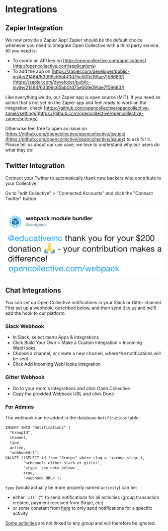 # Integrations

## Zapier Integration

We now provide a Zapier App! Zapier should be the default choice whenever you need to integrate Open Collective with a third party service. All you need is:

* To create an API key on [http://opencollective.com/applications](http://opencollective.com/applications)
* To add the app on [https://zapier.com/developer/public-invite/21484/63399c65bb01d75e00fe091ae7f58683/](https://zapier.com/developer/public-invite/21484/63399c65bb01d75e00fe091ae7f58683/)

Like everything we do, our Zapier app is open source \(MIT\). If you need an action that's not yet on the Zapier app and feel ready to work on the integration: check [https://github.com/opencollective/opencollective-zapier/settings](https://github.com/opencollective/opencollective-zapier/settings)

Otherwise feel free to open an issue on [https://github.com/opencollective/opencollective/issues](https://github.com/opencollective/opencollective/issues) to ask for it. Please tell us about our use case, we love to understand why our users do what they do!

## Twitter Integration

Connect your Twitter to automatically thank new backers who contribute to your Collective.

Go to "edit Collective" &gt; "Connected Accounts" and click the "Connect Twitter" button.

![](../.gitbook/assets/connect-twitter.png)

## Chat Integrations

You can set up Open Collective notifications in your Slack or Gitter channel. First set up a webhook, described below, and then [send it to us](mailto:ops@opencollective.com?subject=slack%20integration) and we'll add the hook to our platform.

### Slack Webhook

* In Slack, select menu Apps & Integrations
* Click Build Your Own &gt; Make a Custom Integration &gt; Incoming WebHooks
* Choose a channel, or create a new channel, where the notifications will be sent
* Click Add Incoming WebHooks Integration

### **Gitter Webhook**

* Go to your room's integrations and click Open Collective
* Copy the provided Webhook URL and click Done

### For Admins

The webhook can be added in the database `Notifications` table:

```text
INSERT INTO "Notifications" (
  "GroupId",
  channel,
  type,
  active,
  "webhookUrl")
VALUES ((SELECT id from "Groups" where slug = '<group slug>'),
        '<channel: either slack or gitter',
        '<type: see note below>',
        true,
        '<webhook URL>');
```

`type` \(would actually be more properly named `activity`\) can be:

* either `'all'` \(\*\) to send notifications for all activities \(group transaction created, payment received from Stripe, etc\)
* or some constant from [here](https://github.com/OpenCollective/opencollective-api/blob/master/server/constants/activities.js) to only send notifications for a specific activity

[Some activities](https://github.com/OpenCollective/opencollective-api/blob/master/server/constants/activities.js#L6) are not linked to any group and will therefore be ignored.

